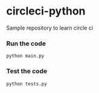 # circleci-python

Sample repository to learn circle ci

### Run the code

```
python main.py
```

### Test the code

```
python tests.py
```

